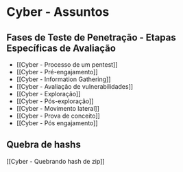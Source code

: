 # Cyber - Assuntos

## Fases de Teste de Penetração - Etapas Específicas de Avaliação

- [[Cyber - Processo de um pentest]]
- [[Cyber - Pré-engajamento]]
- [[Cyber - Information Gathering]]
- [[Cyber - Avaliação de vulnerabilidades]]
- [[Cyber - Exploração]]
- [[Cyber - Pós-exploração]]
- [[Cyber - Movimento lateral]]
- [[Cyber - Prova de conceito]]
- [[Cyber - Pós engajamento]]

## Quebra de hashs
[[Cyber - Quebrando hash de zip]]